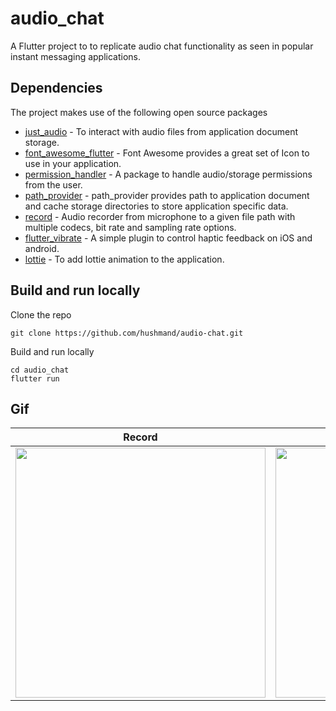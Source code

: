 # audio_chat

A Flutter project to to replicate audio chat functionality as seen in popular instant messaging applications.

## Dependencies

The project makes use of the following open source packages

- [just_audio](https://pub.dev/packages/just_audio) - To interact with audio files from application document storage.
- [font_awesome_flutter](https://pub.dev/packages/font_awesome_flutter) - Font Awesome provides a great set of Icon to use in your application.
- [permission_handler](https://pub.dev/packages/permission_handler) - A package to handle audio/storage permissions from the user.
- [path_provider](https://pub.dev/packages/path_provider) - path_provider provides path to application document and cache storage directories to store application specific data.
- [record](https://pub.dev/packages/record) - Audio recorder from microphone to a given file path with multiple codecs, bit rate and sampling rate options.
- [flutter_vibrate](https://pub.dev/packages/flutter_vibrate) - A simple plugin to control haptic feedback on iOS and android.
- [lottie](https://pub.dev/packages/lottie) - To add lottie animation to the application.

## Build and run locally

Clone the repo 
 
```
git clone https://github.com/hushmand/audio-chat.git
```

Build and run locally 
```
cd audio_chat
flutter run
```
## Gif
|Record|Lock|Cancel|
|---|---|---|
|<img src="https://user-images.githubusercontent.com/42690541/134801914-712ffb9b-63fd-4b42-b892-62bc278f18b0.gif" height=400/>|<img src="https://user-images.githubusercontent.com/42690541/134801915-d5a00d10-35ee-4fb4-8a48-33e441146e02.gif" height=400/>|<img src="https://user-images.githubusercontent.com/42690541/134801920-da7402bf-e97d-4153-9123-92e859d09fb4.gif" height=400/>|


